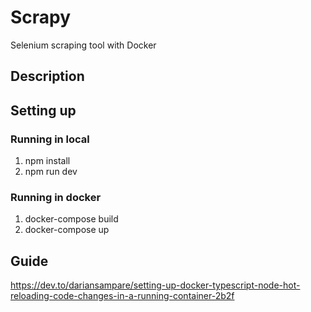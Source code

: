 # Scrapy
Selenium scraping tool with Docker

## Description


## Setting up
### Running in local
1. npm install
2. npm run dev

### Running in docker
1. docker-compose build
2. docker-compose up


## Guide
https://dev.to/dariansampare/setting-up-docker-typescript-node-hot-reloading-code-changes-in-a-running-container-2b2f


